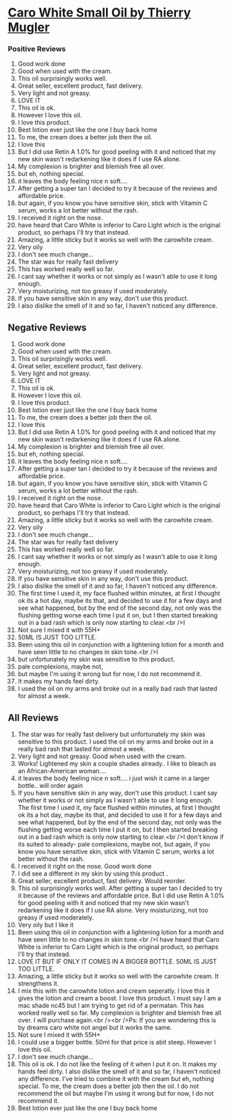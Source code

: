 # [Caro White Small Oil by Thierry Mugler](https://products.checkmycream.com/products/Caro-White-Small-Oil-by-Thierry-Mugler.html)

### Positive Reviews

<ol>
      <li>Good work done</li>
      <li>Good when used with the cream.</li>
      <li>This oil surprisingly works well.</li>
      <li>Great seller, excellent product, fast delivery.</li>
      <li>Very light and not greasy.</li>
      <li>LOVE IT</li>
      <li>This oil is ok.</li>
      <li>However I love this oil.</li>
      <li>I love this product.</li>
      <li>Best lotion ever just like the one I buy back home</li>
      <li>To me, the cream does a better job then the oil.</li>
      <li>I love this</li>
      <li>But I did use Retin A 1.0% for good peeling with it and noticed that my new skin wasn&#x27;t redarkening like it does if I use RA alone.</li>
      <li>My complexion is brighter and blemish free all over.</li>
      <li>but eh, nothing special.</li>
      <li>it leaves the body feeling nice n soft....</li>
      <li>After getting a super tan I decided to try it because of the reviews and affordable price.</li>
      <li>but again, if you know you have sensitive skin, stick with Vitamin C serum, works a lot better without the rash.</li>
      <li>I received it right on the nose.</li>
      <li>have heard that Caro White is inferior to Caro Light which is the original product, so perhaps I&#x27;ll try that instead.</li>
      <li>Amazing, a little sticky but it works so well with the carowhite cream.</li>
      <li>Very oily</li>
      <li>I don&#x27;t see much change...</li>
      <li>The star was for really fast delivery</li>
      <li>This has worked really well so far.</li>
      <li>I cant say whether it works or not simply as I wasn&#x27;t able to use it long enough.</li>
      <li>Very moisturizing, not too greasy if used moderately.</li>
      <li>If you have sensitive skin in any way, don&#x27;t use this product.</li>
      <li>I also dislike the smell of it and so far, I haven&#x27;t noticed any difference.</li>
</ol>


<h2>Negative Reviews</h2>
<ol>
<li> Good work done</li>
<li> Good when used with the cream.</li>
<li> This oil surprisingly works well.</li>
<li> Great seller, excellent product, fast delivery.</li>
<li> Very light and not greasy.</li>
<li> LOVE IT</li>
<li> This oil is ok.</li>
<li> However I love this oil.</li>
<li> I love this product.</li>
<li> Best lotion ever just like the one I buy back home</li>
<li> To me, the cream does a better job then the oil.</li>
<li> I love this</li>
<li> But I did use Retin A 1.0% for good peeling with it and noticed that my new skin wasn&#x27;t redarkening like it does if I use RA alone.</li>
<li> My complexion is brighter and blemish free all over.</li>
<li> but eh, nothing special.</li>
<li> it leaves the body feeling nice n soft....</li>
<li> After getting a super tan I decided to try it because of the reviews and affordable price.</li>
<li> but again, if you know you have sensitive skin, stick with Vitamin C serum, works a lot better without the rash.</li>
<li> I received it right on the nose.</li>
<li> have heard that Caro White is inferior to Caro Light which is the original product, so perhaps I&#x27;ll try that instead.</li>
<li> Amazing, a little sticky but it works so well with the carowhite cream.</li>
<li> Very oily</li>
<li> I don&#x27;t see much change...</li>
<li> The star was for really fast delivery</li>
<li> This has worked really well so far.</li>
<li> I cant say whether it works or not simply as I wasn&#x27;t able to use it long enough.</li>
<li> Very moisturizing, not too greasy if used moderately.</li>
<li> If you have sensitive skin in any way, don&#x27;t use this product.</li>
<li> I also dislike the smell of it and so far, I haven&#x27;t noticed any difference.</li>
<li> The first time I used it, my face flushed within minutes, at first I thought ok its a hot day, maybe its that, and decided to use it for a few days and see what happened, but by the end of the second day, not only was the flushing getting worse each time I put it on, but I then started breaking out in a bad rash which is only now starting to clear.&lt;br /&gt;I</li>
<li> Not sure I mixed it with 55H+</li>
<li> 50ML IS JUST TOO LITTLE.</li>
<li> Been using this oil in conjunction with a lightening lotion for a month and have seen little to no changes in skin tone.&lt;br /&gt;I</li>
<li> but unfortunately my skin was sensitive to this product.</li>
<li> pale complexions, maybe not,</li>
<li> but maybe I&#x27;m using it wrong but for now, I do not recommend it.</li>
<li> It makes my hands feel dirty.</li>
<li> I used the oil on my arms and broke out in a really bad rash that lasted for almost a week.</li>
</ol>

<h2>All Reviews</h2>

<ol>
    <li> The star was for really fast delivery but unfortunately my skin was sensitive to this product. I used the oil on my arms and broke out in a really bad rash that lasted for almost a week.</li>
    <li> Very light and not greasy. Good when used with the cream.</li>
    <li> Works! Lightened my skin a couple shades already.. I like to bleach as an African-American woman....</li>
    <li> it leaves the body feeling nice n soft.... i just wish it came in a larger bottle.. will order again</li>
    <li> If you have sensitive skin in any way, don&#x27;t use this product. I cant say whether it works or not simply as I wasn&#x27;t able to use it long enough. The first time I used it, my face flushed within minutes, at first I thought ok its a hot day, maybe its that, and decided to use it for a few days and see what happened, but by the end of the second day, not only was the flushing getting worse each time I put it on, but I then started breaking out in a bad rash which is only now starting to clear.&lt;br /&gt;I don&#x27;t know if its suited to already- pale complexions, maybe not, but again, if you know you have sensitive skin, stick with Vitamin C serum, works a lot better without the rash.</li>
    <li> I received it right on the nose. Good work done</li>
    <li> I did see a different in my skin by using this product .</li>
    <li> Great seller, excellent product, fast delivery. Would reorder.</li>
    <li> This oil surprisingly works well. After getting a super tan I decided to try it because of the reviews and affordable price. But I did use Retin A 1.0% for good peeling with it and noticed that my new skin wasn&#x27;t redarkening like it does if I use RA alone. Very moisturizing, not too greasy if used moderately.</li>
    <li> Very oily but I like it</li>
    <li> Been using this oil in conjunction with a lightening lotion for a month and have seen little to no changes in skin tone.&lt;br /&gt;I have heard that Caro White is inferior to Caro Light which is the original product, so perhaps I&#x27;ll try that instead.</li>
    <li> LOVE IT BUT IF ONLY IT COMES IN A BIGGER BOTTLE. 50ML IS JUST TOO LITTLE.</li>
    <li> Amazing, a little sticky but it works so well with the carowhite cream. It strengthens it.</li>
    <li> I mix this with the carowhite lotion and cream seperatly. I love this it gives the lotion and cream a boost. I love this product. I must say I am a mac shade nc45 but I am trying to get rid of a permatan. This has worked really well so far. My complexion is brighter and blemish free all over. I will purchase again.&lt;br /&gt;&lt;br /&gt;Ps: If you are wondering this is by dreams caro white not angel but it works the same.</li>
    <li> Not sure I mixed it with 55H+</li>
    <li> I could use a bigger bottle. 50ml for that price is abit steep. However I love this oil.</li>
    <li> I don&#x27;t see much change...</li>
    <li> This oil is ok. I do not like the feeling of it when I put it on. It makes my hands feel dirty. I also dislike the smell of it and so far, I haven&#x27;t noticed any difference. I&#x27;ve tried to combine it with the cream but eh, nothing special. To me, the cream does a better job then the oil. I do not recommend the oil but maybe I&#x27;m using it wrong but for now, I do not recommend it.</li>
    <li> Best lotion ever just like the one I buy back home</li>
</ol>




